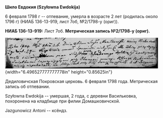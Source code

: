 **Шило Евдокия (Szyłowna Ewdokija)**

6 февраля 1798 г -- отпевание, умерла в возрасте 2 лет (родилась около
1796 г) (НИАБ 136-13-919, лист 7об, №2/1798-у (ориг)).

**НИАБ 136-13-919:** Лист 7об. **Метрическая запись №2/1798-у (ориг).**

![](./media/7045e953a6b1ea64b7b9a640f319cdab3a6e3a81.png){width="6.496527777777778in"
height="0.85625in"}

Дедиловичская Покровская церковь. 6 февраля 1798 года. Метрическая
запись об отпевании.

Szyłowna Ewdokija -- умершая, 2 года, с деревни Васильковка, похоронена
на кладбище при филии Домашковичской.

Jazgunowicz Antoni -- ксёндз.
